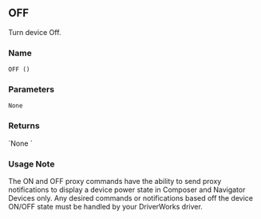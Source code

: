 ## OFF

Turn device Off.


### Name

`OFF ()`


### Parameters

`None`


### Returns

\`None
\`
### Usage Note

The ON and OFF proxy commands have the ability to send proxy notifications to display a device power state in Composer and Navigator Devices only. Any desired commands or notifications based off the device ON/OFF state must be handled by your DriverWorks driver.
